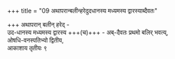 +++
title = "09 अथापरान्बलीन्हरेदुदधानस्य मध्यमस्य द्वारस्याब्दैवतः"

+++
अथापरान् बलीन् हरेद् -  
उद-धानस्य मध्यमस्य द्वारस्य +++(च)+++ -
अब्-दैवतः प्रथमो बलिर् भवत्य्,  
ओषधि-वनस्पतिभ्यो द्वितीय,  
आकाशाय तृतीयः ९